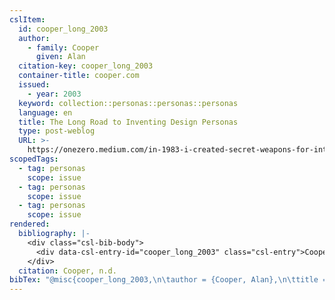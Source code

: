 ```yaml
---
cslItem:
  id: cooper_long_2003
  author:
    - family: Cooper
      given: Alan
  citation-key: cooper_long_2003
  container-title: cooper.com
  issued:
    - year: 2003
  keyword: collection::personas::personas::personas
  language: en
  title: The Long Road to Inventing Design Personas
  type: post-weblog
  URL: >-
    https://onezero.medium.com/in-1983-i-created-secret-weapons-for-interactive-design-d154eb8cfd58
scopedTags:
  - tag: personas
    scope: issue
  - tag: personas
    scope: issue
  - tag: personas
    scope: issue
rendered:
  bibliography: |-
    <div class="csl-bib-body">
      <div data-csl-entry-id="cooper_long_2003" class="csl-entry">Cooper, A. n.d.. The Long Road to Inventing Design Personas. <i>Cooper.Com</i>. https://onezero.medium.com/in-1983-i-created-secret-weapons-for-interactive-design-d154eb8cfd58</div>
    </div>
  citation: Cooper, n.d.
bibTex: "@misc{cooper_long_2003,\n\tauthor = {Cooper, Alan},\n\ttitle = {The {Long} {Road} to {Inventing} {Design} {Personas}},\n\thowpublished = {https://onezero.medium.com/in-1983-i-created-secret-weapons-for-interactive-design-d154eb8cfd58},\n}\n\n"
---
```

